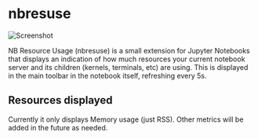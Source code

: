 # nbresuse

![Screenshot](screenshot.png)

NB Resource Usage (nbresuse) is a small extension for Jupyter Notebooks that
displays an indication of how much resources your current notebook server and
its children (kernels, terminals, etc) are using. This is displayed in the
main toolbar in the notebook itself, refreshing every 5s.

<!-- ## Installation

You can currently install this directly from git:

```
pip install git+https://github.com/yuvipanda/nbresuse.git
jupyter serverextension enable --py nbresuse
jupyter nbextension install --py nbresuse
```

To enable this extension for all notebooks:

```
jupyter nbextension enable --py nbresuse
``` -->

## Resources displayed

Currently it only displays Memory usage (just RSS). Other metrics will be
added in the future as needed.
